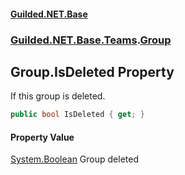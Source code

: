 #### [Guilded.NET.Base](Guilded_NET_Base.md 'Guilded.NET.Base')
### [Guilded.NET.Base.Teams](Guilded_NET_Base.md#Guilded_NET_Base_Teams 'Guilded.NET.Base.Teams').[Group](Group.md 'Guilded.NET.Base.Teams.Group')
## Group.IsDeleted Property
If this group is deleted.  
```csharp
public bool IsDeleted { get; }
```
#### Property Value
[System.Boolean](https://docs.microsoft.com/en-us/dotnet/api/System.Boolean 'System.Boolean')
Group deleted
